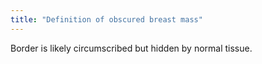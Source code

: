 ```yaml
---
title: "Definition of obscured breast mass"
---
```

Border is likely circumscribed but hidden by normal tissue.

